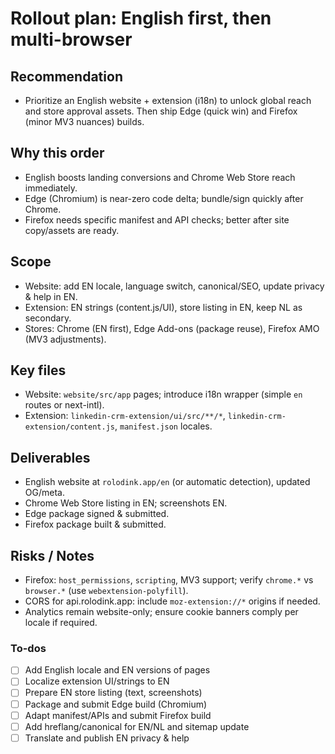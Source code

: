 <!-- a2f404cb-1cd1-48e0-a5ad-f7c1ba62aa20 8c412b4b-4305-4825-85ec-530598bc5743 -->
# Rollout plan: English first, then multi-browser

## Recommendation

- Prioritize an English website + extension (i18n) to unlock global reach and store approval assets. Then ship Edge (quick win) and Firefox (minor MV3 nuances) builds.

## Why this order

- English boosts landing conversions and Chrome Web Store reach immediately.
- Edge (Chromium) is near-zero code delta; bundle/sign quickly after Chrome.
- Firefox needs specific manifest and API checks; better after site copy/assets are ready.

## Scope

- Website: add EN locale, language switch, canonical/SEO, update privacy & help in EN.
- Extension: EN strings (content.js/UI), store listing in EN, keep NL as secondary.
- Stores: Chrome (EN first), Edge Add-ons (package reuse), Firefox AMO (MV3 adjustments).

## Key files

- Website: `website/src/app` pages; introduce i18n wrapper (simple `en` routes or next-intl).
- Extension: `linkedin-crm-extension/ui/src/**/*`, `linkedin-crm-extension/content.js`, `manifest.json` locales.

## Deliverables

- English website at `rolodink.app/en` (or automatic detection), updated OG/meta.
- Chrome Web Store listing in EN; screenshots EN.
- Edge package signed & submitted.
- Firefox package built & submitted.

## Risks / Notes

- Firefox: `host_permissions`, `scripting`, MV3 support; verify `chrome.*` vs `browser.*` (use `webextension-polyfill`).
- CORS for api.rolodink.app: include `moz-extension://*` origins if needed.
- Analytics remain website-only; ensure cookie banners comply per locale if required.

### To-dos

- [ ] Add English locale and EN versions of pages
- [ ] Localize extension UI/strings to EN
- [ ] Prepare EN store listing (text, screenshots)
- [ ] Package and submit Edge build (Chromium)
- [ ] Adapt manifest/APIs and submit Firefox build
- [ ] Add hreflang/canonical for EN/NL and sitemap update
- [ ] Translate and publish EN privacy & help
